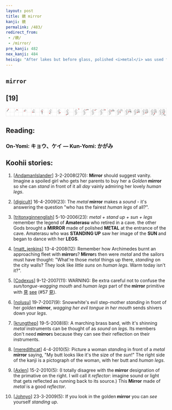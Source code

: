 ```yaml
---
layout: post
title: 鏡 mirror
kanji: 鏡
permalink: /483/
redirect_from:
 - /鏡/
 - /mirror/
pre_kanji: 482
nex_kanji: 484
heisig: "After lakes but before glass, polished <i>metal</i> was used for <b>mirrors</b>. These <i>metal mirrors</i> are recalled in this character for a <b>mirror</b>."
---
```


## `mirror`

## [19]

<div class="stroke"><img src="../images/E98FA1.png" /></div>

## Reading:

### On-Yomi: キョウ、ケイ &mdash; Kun-Yomi: かがみ

## Koohii stories:

1) [<a href="http://kanji.koohii.com/profile/AndamanIslander">AndamanIslander</a>] 3-2-2008(270): <strong>Mirror</strong> should suggest vanity. Imagine a spoiled girl who gets her parents to buy her a <em>Golden</em><strong> mirror</strong> so she can <em>stand</em> in front of it all <em>day</em> vainly admiring her lovely <em>human legs</em>. 

2) [<a href="http://kanji.koohii.com/profile/digicult">digicult</a>] 16-4-2009(23): The <em>metal</em><strong> mirror</strong> makes a <em>sound</em> - it&#039;s answering the question &quot;who has the fairest <em>human legs</em> of all?&quot;. 

3) [<a href="http://kanji.koohii.com/profile/tritonxginnenglish">tritonxginnenglish</a>] 5-10-2006(23): <em>metal + stand up + sun + legs </em> remember the legend of <strong>Amaterasu</strong> who retired in a cave. the other Gods brought a <strong>MIRROR</strong> made of polished <strong> METAL</strong> at the entrance of the cave. Amaterasu who was <strong>STANDING UP</strong> saw her image of the <strong>SUN </strong> and began to dance with her <strong>LEGS</strong>. 

4) [<a href="http://kanji.koohii.com/profile/matt_jenkins">matt_jenkins</a>] 13-4-2008(12): Remember how Archimedes burnt an approaching fleet with<strong> mirror</strong>s?<strong> Mirror</strong>s then were <em>metal</em> and the sailors must have thought: &quot;What&#039;re those <em>metal </em> things up there, <em>standing</em> on the city walls? They look like <em>little suns</em> on <em>human legs</em>. Warm today isn&#039;t it?&quot;. 

5) [<a href="http://kanji.koohii.com/profile/Codexus">Codexus</a>] 9-12-2007(11): WARNING: Be extra careful not to confuse the <em>sun/tongue-wagging mouth</em> and <em>human legs</em> part of the<strong> mirror</strong> primitive with   <a href="http://jisho.org/kanji/details/見">見</a>   <a href="../57">see</a> <span class="index">(#57 <a href="http://jisho.org/kanji/details/見">見</a>)</span>. 

6) [<a href="http://kanji.koohii.com/profile/nolusu">nolusu</a>] 19-7-2007(9): Snowwhite&#039;s evil step-mother <em>standing</em> in front of her <em>golden</em><strong> mirror</strong>, <em>wagging her evil tongue in her mouth</em> sends shivers down your <em>legs</em>. 

7) [<a href="http://kanji.koohii.com/profile/krungthep">krungthep</a>] 19-5-2008(6): A marching brass band, with it&#039;s shinning <em>metal</em> instruments can be thought of as <em>sound</em> on <em>legs</em>. Its members don&#039;t need<strong> mirror</strong>s because they can see their reflection on their instruments. 

8) [<a href="http://kanji.koohii.com/profile/meredithcat">meredithcat</a>] 4-4-2010(5): Picture a woman <em>stand</em>ing in front of a <em>metal</em><strong> mirror</strong> saying, &quot;My butt looks like it&#039;s the size of the <em>sun</em>!&quot; The right side of the kanji is a pictograph of the woman, with her butt and <em>human legs</em>. 

9) [<a href="http://kanji.koohii.com/profile/Axlen">Axlen</a>] 15-2-2010(5): (I totally disagree with the<strong> mirror</strong> designation of the primative on the right. I will call it <em>reflector</em>: imagine sound or light that gets reflected as running back to its source.) This<strong> Mirror</strong> made of <em>metal</em> is a good <em>reflector</em>. 

10) [<a href="http://kanji.koohii.com/profile/Johnyo">Johnyo</a>] 23-3-2009(5): If you look in the golden<strong> mirror</strong> you can <em>see</em> yourself <em>standing up</em>. 
